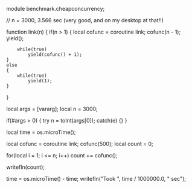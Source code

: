 module benchmark.cheapconcurrency;

// n = 3000, 3.566 sec (very good, and on my desktop at that!!)

function link(n)
{
	if(n > 1)
	{
		local cofunc = coroutine link;
		cofunc(n - 1);
		yield();

		while(true)
			yield(cofunc() + 1);
	}
	else
	{
		while(true)
			yield(1);
	}
}

local args = [vararg];
local n = 3000;

if(#args > 0)
{
	try
		n = toInt(args[0]);
	catch(e) {}
}

local time = os.microTime();

local cofunc = coroutine link;
cofunc(500);
local count = 0;

for(local i = 1; i <= n; i++)
	count += cofunc();
	
writefln(count);

time = os.microTime() - time;
writefln("Took ", time / 1000000.0, " sec");